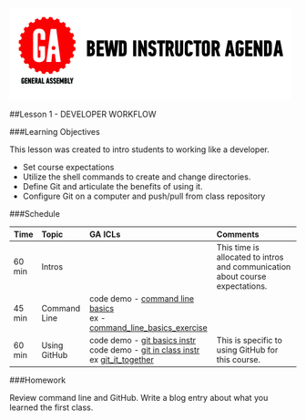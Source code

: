 ![GeneralAssemb.ly](../assets/ICL_icons/instr_agenda.png)


##Lesson 1 - DEVELOPER WORKFLOW


###Learning Objectives


This lesson was created to intro students to working like a developer.

*	Set course expectations
*	Utilize the shell commands to create and change directories.
*	Define Git and articulate the benefits of using it.
*	Configure Git on a computer and push/pull from class repository


###Schedule


| Time        | Topic| GA ICLs| Comments |
| ------------- |:-------------|:-------------------|:-------------------|
| 60 min | Intros | | This time is allocated to intros and communication about course expectations. |
| 45 min | Command Line| code demo - [command line basics](instr_code_demo_notes.md)<br> ex - [command_line_basics_exercise](instr_exercise_notes.md)||
| 60 min | Using GitHub | code demo - [git basics instr](instr_code_demo_notes.md)<br>code demo - [git in class instr](instr_code_demo_notes.md) <br> ex [git_it_together](instr_exercise_notes.md)|This is specific to using GitHub for this course.|


###Homework

Review command line and GitHub.
Write a blog entry about what you learned the first class.




